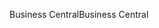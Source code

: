 <span data-ttu-id="06ab5-101">Business Central</span><span class="sxs-lookup"><span data-stu-id="06ab5-101">Business Central</span></span>
